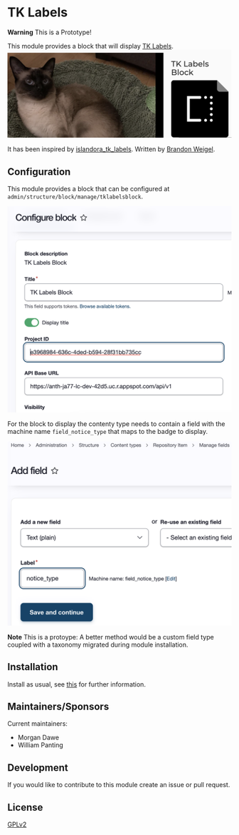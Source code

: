 # TK Labels 
**Warning** This is a Prototype!

This module provides a block that will display [TK Labels][tklabels].
![Block](/images/block.png)

It has been inspired by [islandora_tk_labels][i7tklabels]. Written by [Brandon Weigel][bweigel].

## Configuration

This module provides a block that can be configured at `admin/structure/block/manage/tklabelsblock`.

![Configuration](/images/config.png)

For the block to display the contenty type needs to contain a field with the machine name `field_notice_type` that maps to the badge to display. 

![Field Creation](/images/field.png)

**Note** This is a protoype: A better method would be a custom field type coupled with a taxonomy migrated during module installation.

## Installation

Install as usual, see [this][install] for further information.

## Maintainers/Sponsors

Current maintainers:

* Morgan Dawe
* William Panting

## Development

If you would like to contribute to this module create an issue or pull request.

## License

[GPLv2][gplv2]

[gplv2]: http://www.gnu.org/licenses/gpl-2.0.txt
[install]: https://www.drupal.org/docs/extending-drupal/installing-modules
[tklabels]: https://localcontexts.org/
[i7tklabels]: https://github.com/bondjimbond/islandora_tk_labels
[bweigel]: https://github.com/bondjimbond
